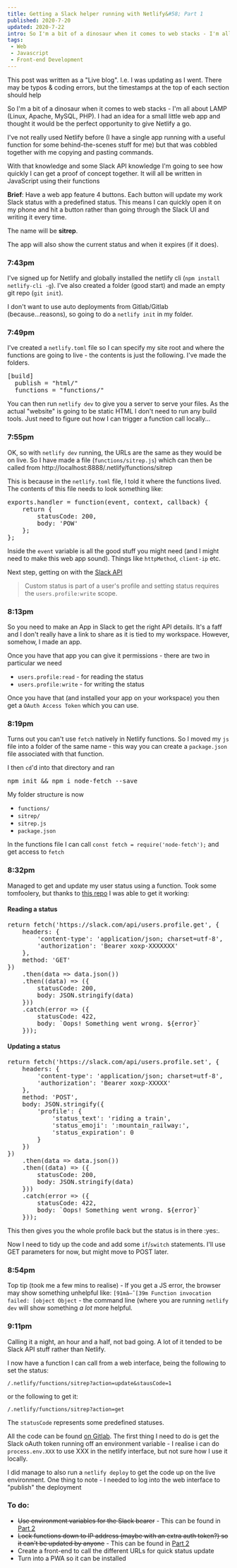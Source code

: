 ```yaml
---
title: Getting a Slack helper running with Netlify&#58; Part 1
published: 2020-7-20
updated: 2020-7-22
intro: So I'm a bit of a dinosaur when it comes to web stacks - I'm all about LAMP (Linux, Apache, MySQL, PHP). I had an idea for a small little web app and thought it would be the perfect opportunity to give Netlify a go.
tags:
 - Web
 - Javascript
 - Front-end Development
---
```


<div class="info">This post was written as a "Live blog". I.e. I was updating as I went. There may be typos & coding errors, but the timestamps at the top of each section should help</div>

So I'm a bit of a dinosaur when it comes to web stacks - I'm all about LAMP (Linux, Apache, MySQL, PHP). I had an idea for a small little web app and thought it would be the perfect opportunity to give Netlify a go.

I've not really used Netlify before (I have a single app running with a useful function for some behind-the-scenes stuff for me) but that was cobbled together with me copying and pasting commands.

With that knowledge and some Slack API knowledge I'm going to see how quickly I can get a proof of concept together. It will all be written in JavaScript using their functions

**Brief**: Have a web app feature 4 buttons. Each button will update my work Slack status with a predefined status. This means I can quickly open it on my phone and hit a button rather than going through the Slack UI and writing it every time.

The name will be **sitrep**.

The app will also show the current status and when it expires (if it does).

### 7:43pm

I've signed up for Netlify and globally installed the netlify cli (`npm install netlify-cli -g`). I've also created a folder (good start) and made an empty git repo (`git init`).

I don't want to use auto deployments from Gitlab/Gitlab (because...reasons), so going to do a `netlify init` in my folder.

### 7:49pm

I've created a `netlify.toml` file so I can specify my site root and where the functions are going to live - the contents is just the following. I've made the folders.

<pre class="language-bash">[build]
  publish = "html/"
  functions = "functions/"</pre>

You can then run `netlify dev` to give you a server to serve your files. As the actual "website" is going to be static HTML I don't need to run any build tools. Just need to figure out how I can trigger a function call locally...

### 7:55pm

OK, so with `netlify dev` running, the URLs are the same as they would be on live. So I have made a file (`functions/sitrep.js`) which can then be called from http://localhost:8888/.netlify/functions/sitrep

This is because in the `netlify.toml` file, I told it where the functions lived. The contents of this file needs to look something like:

<pre class="language-js">exports.handler = function(event, context, callback) {
	return {
		statusCode: 200,
		body: 'POW'
	};
};</pre>

Inside the `event` variable is all the good stuff you might need (and I might need to make this web app sound). Things like `httpMethod`, `client-ip` etc.

Next step, getting on with the [Slack API](https://api.slack.com/docs/presence-and-status#custom_status)

> Custom status is part of a user's profile and setting status requires the `users.profile:write` scope.

### 8:13pm

So you need to make an App in Slack to get the right API details. It's a faff and I don't really have a link to share as it is tied to my workspace. However, somehow, I made an app.

Once you have that app you can give it permissions - there are two in particular we need 

- `users.profile:read` - for reading the status
- `users.profile:write` - for writing the status

Once you have that (and installed your app on your workspace) you then get a `OAuth Access Token` which you can use.

### 8:19pm

Turns out you can't use `fetch` natively in Netlify functions. So I moved my `js` file into a folder of the same name - this way you can create a `package.json` file associated with that function.

I then `cd`'d into that directory and ran

<pre class="language-bash">npm init && npm i node-fetch --save</pre>

My folder structure is now

- `functions/`
 - `sitrep/`
  - `sitrep.js`
  - `package.json`

In the functions file I can call `const fetch = require('node-fetch');` and get access to `fetch`

### 8:32pm

Managed to get and update my user status using a function. Took some tomfoolery, but thanks to [this repo](https://github.com/netlify/functions/blob/master/src/lambda/hello_slack.js) I was able to get it working:

#### Reading a status

<pre class="language-js">return fetch('https://slack.com/api/users.profile.get', {
	headers: {
		'content-type': 'application/json; charset=utf-8',
		'authorization': 'Bearer xoxp-XXXXXXX'
	},
	method: 'GET'
})
	.then(data => data.json())
	.then((data) => ({
		statusCode: 200,
		body: JSON.stringify(data)
	}))
	.catch(error => ({
		statusCode: 422,
		body: `Oops! Something went wrong. ${error}`
	}));</pre>


#### Updating a status

<pre class="language-js">return fetch('https://slack.com/api/users.profile.set', {
	headers: {
		'content-type': 'application/json; charset=utf-8',
		'authorization': 'Bearer xoxp-XXXXX'
	},
	method: 'POST',
	body: JSON.stringify({
		'profile': {
			'status_text': 'riding a train',
			'status_emoji': ':mountain_railway:',
			'status_expiration': 0
		}
	})
})
	.then(data => data.json())
	.then((data) => ({
		statusCode: 200,
		body: JSON.stringify(data)
	}))
	.catch(error => ({
		statusCode: 422,
		body: `Oops! Something went wrong. ${error}`
	}));</pre>

This then gives you the whole profile back but the status is in there :yes:.

Now I need to tidy up the code and add some `if`/`switch` statements. I'll use GET parameters for now, but might move to POST later.

### 8:54pm

Top tip (took me a few mins to realise) - If you get a JS error, the browser may show something unhelpful like: `[91mâ—ˆ[39m Function invocation failed: [object Object` - the command line (where you are running `netlify dev` will show something _a lot_ more helpful.

### 9:11pm

Calling it a night, an hour and a half, not bad going. A lot of it tended to be Slack API stuff rather than Netlify.

I now have a function I can call from a web interface, being the following to set the status:

`/.netlify/functions/sitrep?action=update&stausCode=1`

or the following to get it:

`/.netlify/functions/sitrep?action=get`

The `statusCode` represents some predefined statuses.

All the code can be found [on Gitlab](https://gitlab.com/mikestreety/sitrep).  The first thing I need to do is get the Slack oAuth token running off an environment variable - I realise i can do `process.env.XXX` to use XXX in the netlify interface, but not sure how I use it locally.

I did manage to also run a `netlify deploy` to get the code up on the live environment. One thing to note - I needed to log into the web interface to "publish" the deployment

### To do:

- <s>Use environment variables for the Slack bearer</s> - This can be found in [Part 2](https://www.mikestreety.co.uk/blog/getting-a-slack-helper-running-with-netlify-part-2)
- <s>Lock functions down to IP address (maybe with an extra auth token?) so it can't be updated by anyone</s> - This can be found in [Part 2](https://www.mikestreety.co.uk/blog/getting-a-slack-helper-running-with-netlify-part-2)
- Create a front-end to call the different URLs for quick status update
- Turn into a PWA so it can be installed